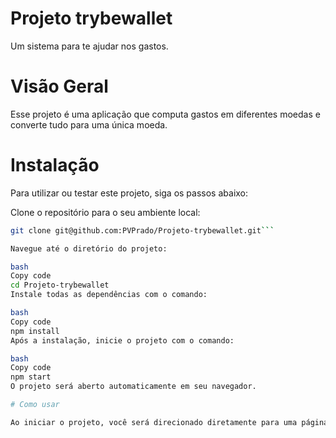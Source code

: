 # Projeto trybewallet

Um sistema para te ajudar nos gastos.

# Visão Geral

Esse projeto é uma aplicação que computa gastos em diferentes moedas e converte tudo para uma única moeda.

# Instalação

Para utilizar ou testar este projeto, siga os passos abaixo:

Clone o repositório para o seu ambiente local:

```bash
git clone git@github.com:PVPrado/Projeto-trybewallet.git```

Navegue até o diretório do projeto:

bash
Copy code
cd Projeto-trybewallet
Instale todas as dependências com o comando:

bash
Copy code
npm install
Após a instalação, inicie o projeto com o comando:

bash
Copy code
npm start
O projeto será aberto automaticamente em seu navegador.

# Como usar

Ao iniciar o projeto, você será direcionado diretamente para uma página de login. Não é necessário um login específico, apenas um endereço de e-mail válido (com o formato de um email padrão, ou seja, contendo '@' e etc.) e uma senha com pelo menos 6 caracteres.

